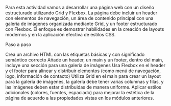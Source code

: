 Para esta actividad vamos a desarrollar una página web con un diseño estructurado utilizando Grid y Flexbox. La página debe incluir un header con elementos de navegación, un área de contenido principal con una galería de imágenes organizada mediante Grid, y un footer estructurado con Flexbox. El enfoque es demostrar habilidades en la creación de layouts modernos y en la aplicación efectiva de estilos CSS.



Paso a paso

Crea un archivo HTML con las etiquetas básicas y con significado semántico correcto
Añade un header, un main y un footer, dentro del main, incluye una sección para una galería de imágenes
Usa Flexbox en el header y el footer para alinear y distribuir elementos (como menú de navegación, logo, información de contacto)
Utiliza Grid en el main para crear un layout para la galería de imágenes, la galería debe tener varias columnas y filas, y las imágenes deben estar distribuidas de manera uniforme.
Aplicar estilos adicionales (colores, fuentes, espaciado) para mejorar la estética de la página de acuerdo a las propiedades vistas en los módulos anteriores.
